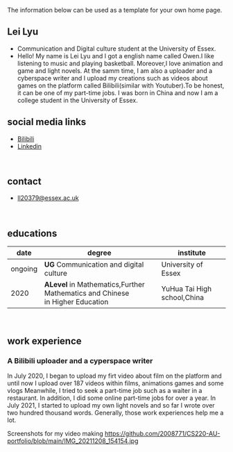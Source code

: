 The information below can be used as a template for your own home page. 

## Lei Lyu
- Communication and Digital culture student at the University of Essex.
- Hello! My name is Lei Lyu and I got a english name called Owen.I like listening to music and playing basketball. Moreover,I love animation and game and light novels. At the samm time, I am also a uploader and a cyberspace writer and I upload my creations such as videos about games on the platform called Bilibili(similar with Youtuber).To be honest, it can be one of my part-time jobs. I was born in China and now I am a college student in the University of Essex.

## social media links
- [Bilibili](https://space.bilibili.com/387526484)
- [Linkedin](https://www.linkedin.com/in/lei-lyu-0913b6228)

<br>

## contact
- ll20379@essex.ac.uk

<br>


## educations

| date | degree | institute |
--- | --- | ---
|ongoing|**UG** Communication and digital culture |University of Essex|
| 2020 | **ALevel** in Mathematics,Further Mathematics and Chinese <br> in Higher Education | YuHua Tai High school,China|

<br>

## work experience
### A Bilibili uploader and a cyperspace writer 
In July 2020, I began to upload my firt video about film on the platform and until now I upload over 187 videos within films, animations games and some vlogs Meanwhile, I tried to seek a part-time job such as a waiter in a restaurant. In addition, I did some online part-time jobs for over a year. In July 2021, I started to upload my own light novels and so far I wrote over two hundred thousand words. Generally, those work experiences help me a lot.

Screenshots for my video making 
https://github.com/2008771/CS220-AU-portfolio/blob/main/IMG_20211208_154154.jpg
